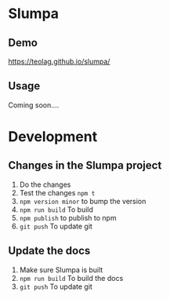 # Slumpa

## Demo

https://teolag.github.io/slumpa/

## Usage

Coming soon....

# Development

## Changes in the Slumpa project

1. Do the changes
2. Test the changes `npm t`
3. `npm version minor` to bump the version
4. `npm run build` To build
5. `npm publish` to publish to npm
6. `git push` To update git

## Update the docs

1. Make sure Slumpa is built
2. `npm run build` To build the docs
3. `git push` To update git
